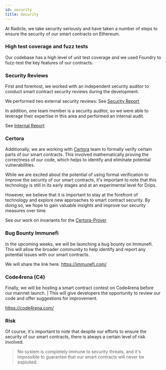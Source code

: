```yaml
---
id: security
title: Security
---
```


At Radicle, we take security seriously and have taken a number of steps to ensure the security of our smart contracts on Ethereum. 

### High test coverage and fuzz tests

Our codebase has a high level of unit test coverage and we used Foundry to fuzz-test the key features of our contracts.

### Security Reviews
First and foremost, we worked with an independent security auditor to conduct smart contract security reviews during the development.

We performed two external security reviews:
See [Security Report](/img/Drips_Audit_Report.pdf)

In addition, one team member is a security auditor, so we were able to leverage their expertise in this area and performed an internal audit. 

See [Internal Report](https://hackmd.io/6_EgTHw6TVGlfxls0iKMAQ?view)


### Certora
Additionally, we are working with [Certora](https://www.certora.com/) team to formally verify certain parts of our smart contracts. This involved mathematically proving the correctness of our code, which helps to identify and eliminate potential vulnerabilities.

While we are excited about the potential of using formal verification to improve the security of our smart contracts, it's important to note that this technology is still in its early stages and at an experimental level for Drips. 

However, we believe that it is important to stay at the forefront of technology and explore new approaches to smart contract security.  By doing so, we hope to gain valuable insights and improve our security measures over time.

See our work on invariants for the [Certora-Prover](https://github.com/radicle-dev/drips-contracts/tree/certora)


### Bug Bounty Immunefi

In the upcoming weeks, we will be launching a bug bounty on Immunefi. This will allow the broader community to help identify and report any potential issues with our smart contracts.

We will share the link here.
https://immunefi.com/

### Code4rena (C4)

Finally, we will be hosting a smart contract contest on Code4rena before our mainnet launch. |
This will give developers the opportunity to review our code and offer suggestions for improvement.

https://code4rena.com/

### Risk

Of course, it's important to note that despite our efforts to ensure the security of our smart contracts, there is always a certain level of risk involved.

>No system is completely immune to security threats, and it's impossible to guarantee that our smart contracts will never be exploited.


